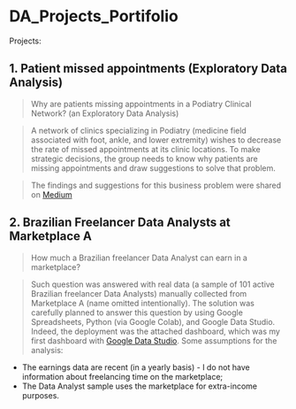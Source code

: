 # DA_Projects_Portifolio

Projects:

## 1. Patient missed appointments (Exploratory Data Analysis)

> Why are patients missing appointments in a Podiatry Clinical Network? (an Exploratory Data Analysis)

> A network of clinics specializing in Podiatry (medicine field associated with foot, ankle, and lower extremity) wishes to decrease the rate of missed appointments at its clinic locations. To make strategic decisions, the group needs to know why patients are missing appointments and draw suggestions to solve that problem.  

> The findings and suggestions for this business problem were shared on [Medium](https://medium.com/@vo.freelancer5/exploring-patient-appointments-on-a-podiatry-clinical-network-62beef32f752)

## 2. Brazilian Freelancer Data Analysts at Marketplace A

> How much a Brazilian freelancer Data Analyst can earn in a marketplace?

> Such question was answered with real data (a sample of 101 active Brazilian freelancer Data Analysts) manually collected from Marketplace A (name omitted intentionally). The solution was carefully planned to answer this question by using Google Spreadsheets, Python (via Google Colab), and Google Data Studio. Indeed, the deployment was the attached dashboard, which was my first dashboard with [Google Data Studio](https://datastudio.google.com/s/gBqM5RTHvpE). Some assumptions for the analysis:

 * The earnings data are recent (in a yearly basis) - I do not have information about freelancing time on the marketplace;
 * The Data Analyst sample uses the marketplace for extra-income purposes.
